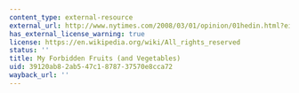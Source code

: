 ```yaml
---
content_type: external-resource
external_url: http://www.nytimes.com/2008/03/01/opinion/01hedin.html?ei=5087&em=&en=dd5832c47ea07bc0&ex=1204606800&pagewanted=print
has_external_license_warning: true
license: https://en.wikipedia.org/wiki/All_rights_reserved
status: ''
title: My Forbidden Fruits (and Vegetables)
uid: 39120ab8-2ab5-47c1-8787-37570e8cca72
wayback_url: ''
---
```

